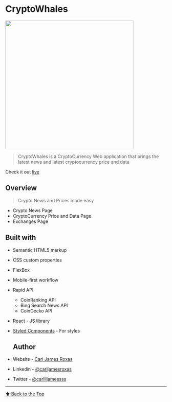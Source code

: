 # CryptoWhales

<img src= "./mobile.gif" width="400" >

> CryptoWhales is a CryptoCurrency Web application that brings the latest news and latest cryptocurrency price and data

Check it out [live](/)

## Overview

> Crypto News and Prices made easy

- Crypto News Page
- CryptoCurrency Price and Data Page
- Exchanges Page

## Built with

- Semantic HTML5 markup
- CSS custom properties
- FlexBox
- Mobile-first workflow
- Rapid API
  - CoinRanking API
  - Bing Search News API
  - CoinGecko API
- [React](https://reactjs.org/) - JS library
- [Styled Components](https://styled-components.com/) - For styles

  ## Author

- Website - [Carl James Roxas](https://carljamesroxas.vercel.app/)
- Linkedin - [@carljamesroxas](https://www.linkedin.com/in/carl-james-roxas-16994b235)
- Twitter - [@carllljamessss](https://twitter.com/carllljamessss)

---

[⬆ Back to the Top](#CryptoWhales)</br>
